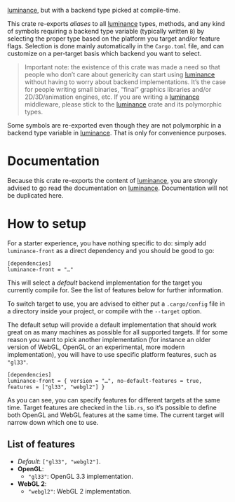 <!-- cargo-sync-readme start -->

[luminance], but with a backend type picked at compile-time.

This crate re-exports _aliases_ to all [luminance] types, methods, and any kind of symbols
requiring a backend type variable (typically written `B`) by selecting the proper type based on
the platform you target and/or feature flags. Selection is done mainly automatically in the
`Cargo.toml` file, and can customize on a per-target basis which backend you want to select.

> Important note: the existence of this crate was made a need so that people who don’t care
> about genericity can start using [luminance] without having to worry about backend
> implementations. It’s the case for people writing small binaries, “final” graphics libraries
> and/or 2D/3D/animation engines, etc. If you are writing a [luminance] middleware, please
> stick to the [luminance] crate and its polymorphic types.

Some symbols are re-exported even though they are not polymorphic in a backend type variable in
[luminance]. That is only for convenience purposes.

# Documentation

Because this crate re-exports the content of [luminance], you are strongly advised to go read
the documentation on [luminance]. Documentation will not be duplicated here.

# How to setup

For a starter experience, you have nothing specific to do: simply add `luminance-front` as a
direct dependency and you should be good to go:

```ignore
[dependencies]
luminance-front = "…"
```

This will select a _default_ backend implementation for the target you currently compile for.
See the list of features below for further information.

To switch target to use, you are advised to either put a `.cargo/config` file in a directory
inside your project, or compile with the `--target` option.

The default setup will provide a default implementation that should work great on as
many machines as possible for all supported targets. If for some reason you want to pick another
implementation (for instance an older version of WebGL, OpenGL or an experimental, more modern
implementation), you will have to use specific platform features, such as `"gl33"`.

```ignore
[dependencies]
luminance-front = { version = "…", no-default-features = true, features = ["gl33", "webgl2"] }
```

As you can see, you can specify features for different targets at the same time. Target
features are checked in the `lib.rs`, so it’s possible to define both OpenGL and WebGL
features at the same time. The current target will narrow down which one to use.

## List of features

- _Default_: `["gl33", "webgl2"]`.
- **OpenGL**:
  - `"gl33"`: OpenGL 3.3 implementation.
- **WebGL 2**:
  - `"webgl2"`: WebGL 2 implementation.

[luminance]: https://crates.io/crates/luminance

<!-- cargo-sync-readme end -->
